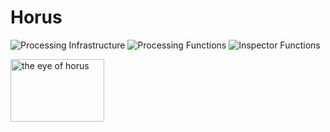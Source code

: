 # Horus

![Processing Infrastructure](https://github.com/nikkh/Horus/workflows/Processing%20Infrastructure/badge.svg) ![Processing Functions](https://github.com/nikkh/Horus/workflows/Processing%20Functions/badge.svg) ![Inspector Functions](https://github.com/nikkh/Horus/workflows/Inspector%20Functions/badge.svg)

<img src="https://upload.wikimedia.org/wikipedia/commons/thumb/6/62/Eye_of_Horus.svg/800px-Eye_of_Horus.svg.png" alt="the eye of horus" width="150" height="100">



